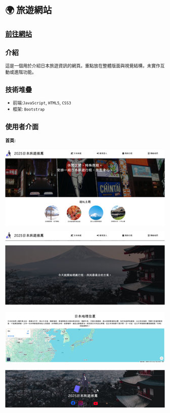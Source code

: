 🌍 旅遊網站
===

[前往網站](https://explorejapan2025.netlify.app/)
--

介紹
---
這是一個用於介紹日本旅遊資訊的網頁。重點放在整體版面與視覺結構，未實作互動或進階功能。

技術堆疊
---

* 前端:`JavaScript`, `HTML5`, `CSS3`
* 框架: `Bootstrap`

使用者介面
---

#### 首頁:
![](photos/homepage-1.png)

![](photos/homepage-2.png)

![](photos/homepage-3.png)

![](photos/homepage-4.png)

